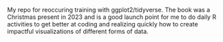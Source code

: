 My repo for reoccuring training with ggplot2/tidyverse. The book was a Christmas present in 2023 and is a good launch point for me to do daily R activities to get better at coding and realizing quickly how to create impactful visualizations of different forms of data. 
